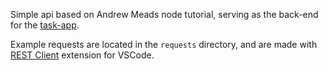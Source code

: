 Simple api based on Andrew Meads node tutorial, serving as the back-end for the [task-app](https://github.com/hrslkvc/task-app).

Example requests are located in the `requests` directory, and are made with [REST Client](https://github.com/Huachao/vscode-restclient) extension for VSCode.
